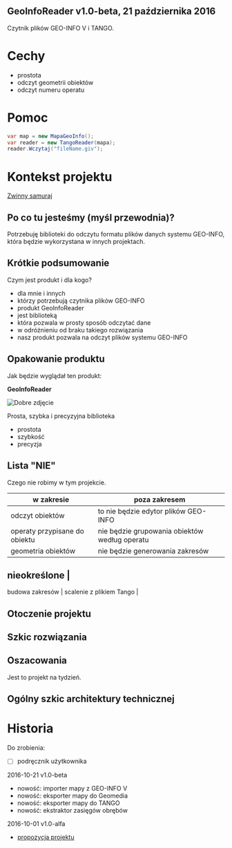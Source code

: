 GeoInfoReader v1.0-beta, 21 października 2016
---
Czytnik plików GEO-INFO V i TANGO.

# Cechy

* prostota
* odczyt geometrii obiektów
* odczyt numeru operatu

# Pomoc
```c#
var map = new MapaGeoInfo();
var reader = new TangoReader(mapa);
reader.Wczytaj("fileName.giv");
```

# Kontekst projektu

[Zwinny samuraj](https://docs.google.com/document/d/1KzQ8RNV6Y0hWGIU8NrvJ5ZppsC9On_1ciJ9LptcwHBM/edit?usp=sharing)

## Po co tu jesteśmy (myśl przewodnia)?

Potrzebuję biblioteki do odczytu formatu plików danych systemu GEO-INFO, która będzie wykorzystana w innych projektach.

## Krótkie podsumowanie

Czym jest produkt i dla kogo?

* dla mnie i innych
* którzy potrzebują czytnika plików GEO-INFO
* produkt GeoInfoReader
* jest biblioteką
* która pozwala w prosty sposób odczytać dane
* w odróżnieniu od braku takiego rozwiązania
* nasz produkt pozwala na odczyt plików systemu GEO-INFO

## Opakowanie produktu

Jak będzie wyglądał ten produkt:

**GeoInfoReader**
	
![Dobre zdjęcie](GeoInfoReader/Map.ico)

Prosta, szybka i precyzyjna biblioteka
	
* prostota
* szybkość
* precyzja
	
## Lista "NIE"

Czego nie robimy w tym projekcie.

w zakresie | poza zakresem
--------------- | -----------------------------------
odczyt obiektów | to nie będzie edytor plików GEO-INFO
operaty przypisane do obiektu | nie będzie grupowania obiektów według operatu
geometria obiektów | nie będzie generowania zakresów

nieokreślone | 
--------------
budowa zakresów | 
scalenie z plikiem Tango | 

## Otoczenie projektu

## Szkic rozwiązania

## Oszacowania

Jest to projekt na tydzień.

## Ogólny szkic architektury technicznej

# Historia

Do zrobienia:

- [ ] podręcznik użytkownika

2016-10-21 v1.0-beta

* nowość: importer mapy z GEO-INFO V
* nowość: eksporter mapy do Geomedia
* nowość: eksporter mapy do TANGO
* nowość: ekstraktor zasięgów obrębów

2016-10-01 v1.0-alfa

* [propozycja projektu](https://docs.google.com/document/d/1O7EHPSBacFY5yFfxNs8UU7O_whekDUPvDwXJXS3iZh0/edit?usp=sharing)
